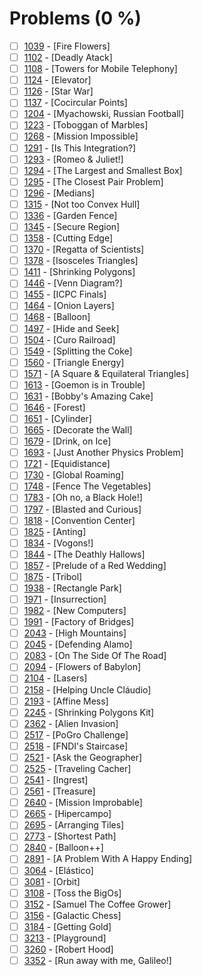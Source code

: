 # Problems (0 %)


- [ ] [1039](https://www.beecrowd.com.br/judge/en/problems/view/1039) - [Fire Flowers]
- [ ] [1102](https://www.beecrowd.com.br/judge/en/problems/view/1102) - [Deadly Atack]
- [ ] [1108](https://www.beecrowd.com.br/judge/en/problems/view/1108) - [Towers for Mobile Telephony]
- [ ] [1124](https://www.beecrowd.com.br/judge/en/problems/view/1124) - [Elevator]
- [ ] [1126](https://www.beecrowd.com.br/judge/en/problems/view/1126) - [Star War]
- [ ] [1137](https://www.beecrowd.com.br/judge/en/problems/view/1137) - [Cocircular Points]
- [ ] [1204](https://www.beecrowd.com.br/judge/en/problems/view/1204) - [Myachowski, Russian Football]
- [ ] [1223](https://www.beecrowd.com.br/judge/en/problems/view/1223) - [Toboggan of Marbles]
- [ ] [1268](https://www.beecrowd.com.br/judge/en/problems/view/1268) - [Mission Impossible]
- [ ] [1291](https://www.beecrowd.com.br/judge/en/problems/view/1291) - [Is This Integration?]
- [ ] [1293](https://www.beecrowd.com.br/judge/en/problems/view/1293) - [Romeo & Juliet!]
- [ ] [1294](https://www.beecrowd.com.br/judge/en/problems/view/1294) - [The Largest and Smallest Box]
- [ ] [1295](https://www.beecrowd.com.br/judge/en/problems/view/1295) - [The Closest Pair Problem]
- [ ] [1296](https://www.beecrowd.com.br/judge/en/problems/view/1296) - [Medians]
- [ ] [1315](https://www.beecrowd.com.br/judge/en/problems/view/1315) - [Not too Convex Hull]
- [ ] [1336](https://www.beecrowd.com.br/judge/en/problems/view/1336) - [Garden Fence]
- [ ] [1345](https://www.beecrowd.com.br/judge/en/problems/view/1345) - [Secure Region]
- [ ] [1358](https://www.beecrowd.com.br/judge/en/problems/view/1358) - [Cutting Edge]
- [ ] [1370](https://www.beecrowd.com.br/judge/en/problems/view/1370) - [Regatta of Scientists]
- [ ] [1378](https://www.beecrowd.com.br/judge/en/problems/view/1378) - [Isosceles Triangles]
- [ ] [1411](https://www.beecrowd.com.br/judge/en/problems/view/1411) - [Shrinking Polygons]
- [ ] [1446](https://www.beecrowd.com.br/judge/en/problems/view/1446) - [Venn Diagram?]
- [ ] [1455](https://www.beecrowd.com.br/judge/en/problems/view/1455) - [ICPC Finals]
- [ ] [1464](https://www.beecrowd.com.br/judge/en/problems/view/1464) - [Onion Layers]
- [ ] [1468](https://www.beecrowd.com.br/judge/en/problems/view/1468) - [Balloon]
- [ ] [1497](https://www.beecrowd.com.br/judge/en/problems/view/1497) - [Hide and Seek]
- [ ] [1504](https://www.beecrowd.com.br/judge/en/problems/view/1504) - [Curo Railroad]
- [ ] [1549](https://www.beecrowd.com.br/judge/en/problems/view/1549) - [Splitting the Coke]
- [ ] [1560](https://www.beecrowd.com.br/judge/en/problems/view/1560) - [Triangle Energy]
- [ ] [1571](https://www.beecrowd.com.br/judge/en/problems/view/1571) - [A Square & Equilateral Triangles]
- [ ] [1613](https://www.beecrowd.com.br/judge/en/problems/view/1613) - [Goemon is in Trouble]
- [ ] [1631](https://www.beecrowd.com.br/judge/en/problems/view/1631) - [Bobby's Amazing Cake]
- [ ] [1646](https://www.beecrowd.com.br/judge/en/problems/view/1646) - [Forest]
- [ ] [1651](https://www.beecrowd.com.br/judge/en/problems/view/1651) - [Cylinder]
- [ ] [1665](https://www.beecrowd.com.br/judge/en/problems/view/1665) - [Decorate the Wall]
- [ ] [1679](https://www.beecrowd.com.br/judge/en/problems/view/1679) - [Drink, on Ice]
- [ ] [1693](https://www.beecrowd.com.br/judge/en/problems/view/1693) - [Just Another Physics Problem]
- [ ] [1721](https://www.beecrowd.com.br/judge/en/problems/view/1721) - [Equidistance]
- [ ] [1730](https://www.beecrowd.com.br/judge/en/problems/view/1730) - [Global Roaming]
- [ ] [1748](https://www.beecrowd.com.br/judge/en/problems/view/1748) - [Fence The Vegetables]
- [ ] [1783](https://www.beecrowd.com.br/judge/en/problems/view/1783) - [Oh no, a Black Hole!]
- [ ] [1797](https://www.beecrowd.com.br/judge/en/problems/view/1797) - [Blasted and Curious]
- [ ] [1818](https://www.beecrowd.com.br/judge/en/problems/view/1818) - [Convention Center]
- [ ] [1825](https://www.beecrowd.com.br/judge/en/problems/view/1825) - [Anting]
- [ ] [1834](https://www.beecrowd.com.br/judge/en/problems/view/1834) - [Vogons!]
- [ ] [1844](https://www.beecrowd.com.br/judge/en/problems/view/1844) - [The Deathly Hallows]
- [ ] [1857](https://www.beecrowd.com.br/judge/en/problems/view/1857) - [Prelude of a Red Wedding]
- [ ] [1875](https://www.beecrowd.com.br/judge/en/problems/view/1875) - [Tribol]
- [ ] [1938](https://www.beecrowd.com.br/judge/en/problems/view/1938) - [Rectangle Park]
- [ ] [1971](https://www.beecrowd.com.br/judge/en/problems/view/1971) - [Insurrection]
- [ ] [1982](https://www.beecrowd.com.br/judge/en/problems/view/1982) - [New Computers]
- [ ] [1991](https://www.beecrowd.com.br/judge/en/problems/view/1991) - [Factory of Bridges]
- [ ] [2043](https://www.beecrowd.com.br/judge/en/problems/view/2043) - [High Mountains]
- [ ] [2045](https://www.beecrowd.com.br/judge/en/problems/view/2045) - [Defending Alamo]
- [ ] [2083](https://www.beecrowd.com.br/judge/en/problems/view/2083) - [On The Side Of The Road]
- [ ] [2094](https://www.beecrowd.com.br/judge/en/problems/view/2094) - [Flowers of Babylon]
- [ ] [2104](https://www.beecrowd.com.br/judge/en/problems/view/2104) - [Lasers]
- [ ] [2158](https://www.beecrowd.com.br/judge/en/problems/view/2158) - [Helping Uncle Cláudio]
- [ ] [2193](https://www.beecrowd.com.br/judge/en/problems/view/2193) - [Affine Mess]
- [ ] [2245](https://www.beecrowd.com.br/judge/en/problems/view/2245) - [Shrinking Polygons Kit]
- [ ] [2362](https://www.beecrowd.com.br/judge/en/problems/view/2362) - [Alien Invasion]
- [ ] [2517](https://www.beecrowd.com.br/judge/en/problems/view/2517) - [PoGro Challenge]
- [ ] [2518](https://www.beecrowd.com.br/judge/en/problems/view/2518) - [FNDI's Staircase]
- [ ] [2521](https://www.beecrowd.com.br/judge/en/problems/view/2521) - [Ask the Geographer]
- [ ] [2525](https://www.beecrowd.com.br/judge/en/problems/view/2525) - [Traveling Cacher]
- [ ] [2541](https://www.beecrowd.com.br/judge/en/problems/view/2541) - [Ingrest]
- [ ] [2561](https://www.beecrowd.com.br/judge/en/problems/view/2561) - [Treasure]
- [ ] [2640](https://www.beecrowd.com.br/judge/en/problems/view/2640) - [Mission Improbable]
- [ ] [2665](https://www.beecrowd.com.br/judge/en/problems/view/2665) - [Hipercampo]
- [ ] [2695](https://www.beecrowd.com.br/judge/en/problems/view/2695) - [Arranging Tiles]
- [ ] [2773](https://www.beecrowd.com.br/judge/en/problems/view/2773) - [Shortest Path]
- [ ] [2840](https://www.beecrowd.com.br/judge/en/problems/view/2840) - [Balloon++]
- [ ] [2891](https://www.beecrowd.com.br/judge/en/problems/view/2891) - [A Problem With A Happy Ending]
- [ ] [3064](https://www.beecrowd.com.br/judge/en/problems/view/3064) - [Elástico]
- [ ] [3081](https://www.beecrowd.com.br/judge/en/problems/view/3081) - [Orbit]
- [ ] [3108](https://www.beecrowd.com.br/judge/en/problems/view/3108) - [Toss the BigOs]
- [ ] [3152](https://www.beecrowd.com.br/judge/en/problems/view/3152) - [Samuel The Coffee Grower]
- [ ] [3156](https://www.beecrowd.com.br/judge/en/problems/view/3156) - [Galactic Chess]
- [ ] [3184](https://www.beecrowd.com.br/judge/en/problems/view/3184) - [Getting Gold]
- [ ] [3213](https://www.beecrowd.com.br/judge/en/problems/view/3213) - [Playground]
- [ ] [3260](https://www.beecrowd.com.br/judge/en/problems/view/3260) - [Robert Hood]
- [ ] [3352](https://www.beecrowd.com.br/judge/en/problems/view/3352) - [Run away with me, Galileo!]